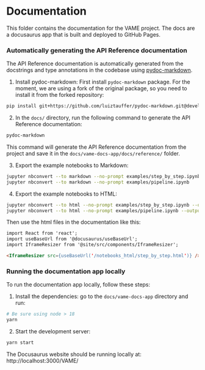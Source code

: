 # Documentation

This folder contains the documentation for the VAME project. The docs are a docusaurus app that is built and deployed to GitHub Pages.


### Automatically generating the API Reference documentation
The API Reference documentation is automatically generated from the docstrings and type annotations in the codebase using [pydoc-markdown](https://github.com/NiklasRosenstein/pydoc-markdown).

1. Install pydoc-markdown:
First install `pydoc-markdown` package. For the moment, we are using a fork of the original package, so you need to install it from the forked repository:

```bash
pip install git+https://github.com/luiztauffer/pydoc-markdown.git@develop
```

2. In the `docs/` directory, run the following command to generate the API Reference documentation:
```bash
pydoc-markdown
```
This command will generate the API Reference documentation from the project and save it in the `docs/vame-docs-app/docs/reference/` folder.

3. Export the example notebooks to Markdown:
```bash
jupyter nbconvert --to markdown --no-prompt examples/step_by_step.ipynb
jupyter nbconvert --to markdown --no-prompt examples/pipeline.ipynb
```

4. Export the example notebooks to HTML:
```bash
jupyter nbconvert --to html --no-prompt examples/step_by_step.ipynb --output-dir docs/vame-docs-app/static/notebooks_html/
jupyter nbconvert --to html --no-prompt examples/pipeline.ipynb --output-dir docs/vame-docs-app/static/notebooks_html/
```

Then use the html files in the documentation like this:
```md
import React from 'react';
import useBaseUrl from '@docusaurus/useBaseUrl';
import IframeResizer from '@site/src/components/IframeResizer';

<IframeResizer src={useBaseUrl('/notebooks_html/step_by_step.html')} />
```



### Running the documentation app locally
To run the documentation app locally, follow these steps:

1. Install the dependencies: go to the `docs/vame-docs-app` directory and run:
```bash
# Be sure using node > 18
yarn
```
2. Start the development server:
```bash
yarn start
```

The Docusaurus website should be running locally at: http://localhost:3000/VAME/
